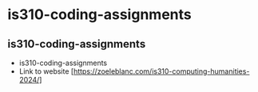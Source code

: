 # is310-coding-assignments 
## is310-coding-assignments
* is310-coding-assignments
* Link to website
[https://zoeleblanc.com/is310-computing-humanities-2024/]